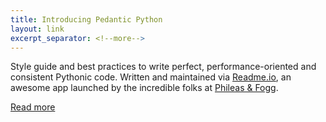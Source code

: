 ```yaml
---
title: Introducing Pedantic Python
layout: link
excerpt_separator: <!--more-->
---
```


Style guide and best practices to write perfect, performance-oriented and 
consistent Pythonic code. Written and maintained via [Readme.io](http://readme.io), 
an awesome app launched by the incredible folks at [Phileas & Fogg](http://phileasandfogg.com/).

<!--more-->

[Read more](http://pedantic-python.readme.io/)